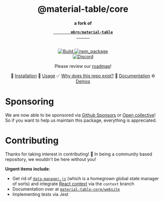<div align="center">
  <!-- Title -->
  <h1>@material-table/core</h1>
  <!-- Subtitle : a fork of mbrn/material-table -->
  <h4>
    a fork of 
    <code>
      <a 
        target="_blank" 
        rel="noopener noreferrer"
        href="https://material-table.com"
      >
        mbrn/material-table
      </a>
    </code>
  </h4>
  <!-- * Badges * -->
  <p>
    <section>
      <!-- build status -->
      <a href="https://github.com/material-table-core/core/actions?query=workflow%3ABuild">
        <img 
          title="Build" 
          src="https://github.com/material-table-core/core/workflows/Build/badge.svg?branch=master"
        >
      </a>
      <!-- publish status -->
      <!--
      <a href="https://github.com/material-table-core/core/actions?query=workflow%3APublish">
        <img 
          title="Publish" 
          src="https://github.com/material-table-core/core/workflows/Publish/badge.svg"
        >
      </a>
      -->
      <!-- npm package -->
      <a href="https://www.npmjs.com/package/@material-table/core">
        <img 
          title="npm_package" 
          src="https://badge.fury.io/js/%40material-table%2Fcore.svg"
        >
      </a>
    </section>
    <section>
      <!-- discord -->
      <a href="https://discord.gg/uMr8pKDu8n">
        <img 
           alt="Discord" 
           src="https://img.shields.io/discord/796859493412765697?label=discord"
         >
      </a>    
    </section>
  </p> 
  <!-- ^^^ end badges ^^ -->
  
  Please review our [roadmap](https://github.com/material-table-core/core/wiki/Roadmap)!
  
💾 [Installation](https://material-table-core.com/docs/#installation) 🎉 [Usage](https://material-table-core.com/docs/#basic-usage) 
✅ [Why does this repo exist?](https://material-table-core.com/docs/about) 🚧 [Documentation](https://material-table-core.com/docs) ⚙️ [Demos](https://material-table-core.com/demos)
</div>

# Sponsoring

We are now able to be sponsored via [Github Sponsors](https://github.com/sponsors/material-table-core?o=esb) or [Open collective](https://opencollective.com/material-table-core)!
So if you want to help us maintain this package, everything is appreciated.

# Contributing

Thanks for taking interest in contributing! :rocket: In being a community based repository, we wouldn't be here without you!

**Urgent items include**:

- Get rid of [`data-manager.js`](https://github.com/material-table-core/core/blob/master/src/utils/data-manager.js) (which is a homegrown global state manager of sorts) and integrate [React context](https://github.com/material-table-core/core/tree/context/src/store) via the `context` branch
- Documentation over at [`material-table-core/website`](https://github.com/material-table-core/website)
- Implementing tests via Jest
